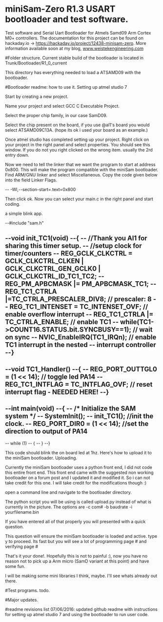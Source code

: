 # miniSam-Zero R1.3 USART bootloader and test software.

Test software and Serial Uart Bootloader for Atmels Samd09 Arm Cortex M0+ controllers. The documentation for this project can be found on hackaday.io -> https://hackaday.io/project/12438-minisam-zero. More information available soon at my blog, www.weistekengineering.com

#Folder structure.
Current stable build of the bootloader is located in
Trunk/Bootloader/R1_0_current

This directory has everything needed to load a ATSAMD09 with the bootloader. 

#Bootloader readme: how to use it.
Setting up atmel studio 7

Start by creating a new project.

Name your project and select GCC C Executable Project.

Select the proper chip family, in our case SamD09.

Select the chip present on the board, if you use @al1's board you would select ATSAMD09C13A. (hope its ok i used your board as an example.)

Once atmel studio has completed setting up your project. Right click on your project in the right panel and select properties. You should see this window. If you do not you right clicked on the wrong item. usually the 2rd entry down.

Now we need to tell the linker that we want the program to start at address 0x800. This will make the program compatible with the miniSam bootloader. Find ARM/GNU linker and select Miscellaneous. Copy the code given below into the field Linker Flags.

-- -Wl,--section-start=.text=0x800

Then click ok. Now you can select your main.c in the right panel and start coding.

a simple blink app.


--#include "sam.h"

--void init_TC1(void)
--{
--	//Thank you Al1 for sharing this timer setup.
--	//setup clock for timer/counters
--	REG_GCLK_CLKCTRL = GCLK_CLKCTRL_CLKEN | GCLK_CLKCTRL_GEN_GCLK0 | GCLK_CLKCTRL_ID_TC1_TC2;
--	REG_PM_APBCMASK |= PM_APBCMASK_TC1;
--	REG_TC1_CTRLA |=TC_CTRLA_PRESCALER_DIV8;			// prescaler: 8
--	REG_TC1_INTENSET = TC_INTENSET_OVF;					// enable overflow interrupt
--	REG_TC1_CTRLA |= TC_CTRLA_ENABLE;					// enable TC1
--	while(TC1->COUNT16.STATUS.bit.SYNCBUSY==1);			// wait on sync
--	NVIC_EnableIRQ(TC1_IRQn);							// enable TC1 interrupt in the nested         --      interrupt controller
--}
--
--void TC1_Handler()
--{
--	REG_PORT_OUTTGL0 = (1 << 14);						// toggle led PA14
--	REG_TC1_INTFLAG = TC_INTFLAG_OVF;					// reset interrupt flag - NEEDED HERE!
--}
--
--int main(void)
--{
--    /* Initialize the SAM system */
--    SystemInit();
--	init_TC1();											//init the clock.
--	REG_PORT_DIR0 = (1 << 14);							//set the direction to output of PA14
--	
--    while (1) 
--    {
--    }
--}

This code should blink the on board led at 1hz. Here's how to upload it to the miniSam bootloader.
Uploading.

Currently the miniSam bootloader uses a python front end, I did not code this entire front end. This front end came with the suggested non working bootloader on a forum post and I updated it and modified it. So i can not take credit for this one. I will take credit for the modifications though :)

open a command line and navigate to the bootloader directory.

The python script you will be using is called upload.py instead of what is currently in the picture. The options are -c com# -b baudrate -i yourfilename.bin

If you have entered all of that properly you will presented with a quick question.

This question will ensure the miniSam bootloader is loaded and active. type y to proceed. Its fast but you will see a lot of programming page # and verifying page #

That's it your done!. Hopefully this is not to painful :), now you have no reason not to pick up a Arm micro (SamD variant at this point) and have some fun.

I will be making some mini libraries I think, maybe. I'll see whats already out there.

#Test programs.
todo.

#Major updates.

#readme revisions list
07/06/2016: updated github readme with instructions for setting up atmel studio 7 and using the bootloader to run user code.

